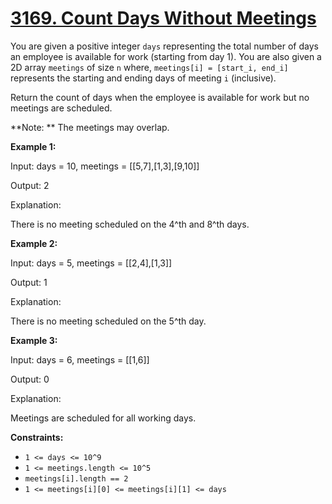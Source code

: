 # [3169. Count Days Without Meetings](https://leetcode.com/problems/count-days-without-meetings/description/?envType=daily-question&envId=2025-03-24)

You are given a positive integer `days` representing the total number of days an employee is available for work (starting from day 1). You are also given a 2D array `meetings` of size `n` where, `meetings[i] = [start_i, end_i]` represents the starting and ending days of meeting `i` (inclusive).

Return the count of days when the employee is available for work but no meetings are scheduled.

**Note: ** The meetings may overlap.

**Example 1:** 

<div class="example-block">
Input: days = 10, meetings = [[5,7],[1,3],[9,10]]

Output: 2

Explanation:

There is no meeting scheduled on the 4^th and 8^th days.

**Example 2:** 

<div class="example-block">
Input: days = 5, meetings = [[2,4],[1,3]]

Output: 1

Explanation:

There is no meeting scheduled on the 5^th day.

**Example 3:** 

<div class="example-block">
Input: days = 6, meetings = [[1,6]]

Output: 0

Explanation:

Meetings are scheduled for all working days.

**Constraints:** 

- `1 <= days <= 10^9`
- `1 <= meetings.length <= 10^5`
- `meetings[i].length == 2`
- `1 <= meetings[i][0] <= meetings[i][1] <= days`